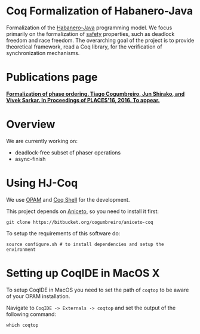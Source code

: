 # Coq Formalization of Habanero-Java

Formalization of the
[Habanero-Java](https://wiki.rice.edu/confluence/display/HABANERO/Habanero-Java)
programming model.
We focus primarily on the formalization of [safety](https://en.wikipedia.org/wiki/Type_safety)
properties, such as deadlock freedom and race freedom.
The overarching goal of the project is to provide theoretical framework,
read a Coq library, for the verification of synchronization mechanisms.

# Publications page

[**Formalization of phase ordering. Tiago Cogumbreiro, Jun Shirako, and Vivek Sarkar. In Proceedings of PLACES'16, 2016. To appear.**](https://github.com/cogumbreiro/habanero-coq/blob/places16/README.md)


# Overview

We are currently working on:

* deadlock-free subset of phaser operations
* async-finish 

# Using HJ-Coq

We use [OPAM](https://opam.ocaml.org/) and [Coq Shell](https://github.com/coq/opam-coq-shell)
for the development.

This project depends on [Aniceto](https://bitbucket.org/cogumbreiro/aniceto-coq),
so you need to install it first:
```
git clone https://bitbucket.org/cogumbreiro/aniceto-coq
```

To setup the requirements of this software do:
```
source configure.sh # to install dependencies and setup the environment
```

# Setting up CoqIDE in MacOS X

To setup CoqIDE in MacOS you need to set the path of `coqtop` to be aware
of your OPAM installation.

Navigate to `CoqIDE -> Externals -> coqtop` and set the output of the
following command:

```
which coqtop
```
